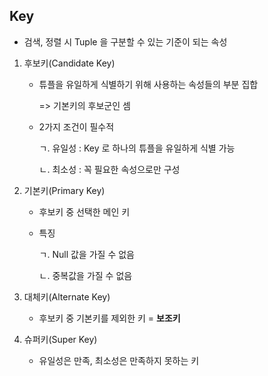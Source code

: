 ## Key



- 검색, 정렬 시 Tuple 을 구분할 수 있는 기준이 되는 속성



1. 후보키(Candidate Key)

   - 튜플을 유일하게 식별하기 위해 사용하는 속성들의 부분 집합

     => 기본키의 후보군인 셈

   - 2가지 조건이 필수적

     ㄱ. 유일성 : Key 로 하나의 튜플을 유일하게 식별 가능

     ㄴ. 최소성 : 꼭 필요한 속성으로만 구성

     

2. 기본키(Primary Key)

   - 후보키 중 선택한 메인 키

   - 특징

     ㄱ. Null 값을 가질 수 없음

     ㄴ. 중복값을 가질 수 없음

     

3. 대체키(Alternate Key)

   - 후보키 중 기본키를 제외한 키 = **보조키**

     

4. 슈퍼키(Super Key)

   - 유일성은 만족, 최소성은 만족하지 못하는 키
